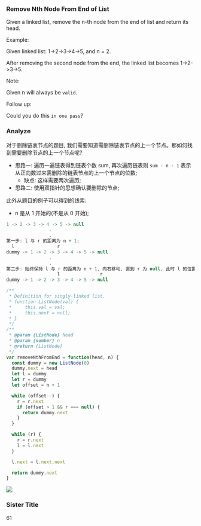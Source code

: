 <!--
abbrlink: v1zcni6y
-->

### Remove Nth Node From End of List

Given a linked list, remove the n-th node from the end of list and return its head.

Example:

Given linked list: 1->2->3->4->5, and n = 2.

After removing the second node from the end, the linked list becomes 1->2->3->5.

Note:

Given n will always be `valid`.

Follow up:

Could you do this `in one pass`?

### Analyze

对于删除链表节点的题目, 我们需要知道需删除链表节点的上一个节点。那如何找到需要删除节点的上一个节点呢?

* 思路一: 遍历一遍链表得到链表个数 sum, 再次遍历链表则 `sum - n - 1` 表示从正向数过来需删除的链表节点的上一个节点的位数;
  * 缺点: 这样需要两次遍历;
* 思路二: 使用双指针的思想确认要删除的节点;

此外从题目的例子可以得到的线索:
  * n 是从 1 开始的(不是从 0 开始);

```js
1 -> 2 -> 3 -> 4 -> 5 -> null
                .
                .
第一步: l 与 r 的距离为 n + 1;
  l                r
dummy -> 1 -> 2 -> 3 -> 4 -> 5 -> null
                .
                .
第二步: 始终保持 l 与 r 的距离为 n + 1, 向右移动, 直到 r 为 null, 此时 l 的位置就是要删除节点上一个的位置。
                   l               r
dummy -> 1 -> 2 -> 3 -> 4 -> 5 -> null
```

```js
/**
 * Definition for singly-linked list.
 * function ListNode(val) {
 *     this.val = val;
 *     this.next = null;
 * }
 */
/**
 * @param {ListNode} head
 * @param {number} n
 * @return {ListNode}
 */
var removeNthFromEnd = function(head, n) {
  const dummy = new ListNode(0)
  dummy.next = head
  let l = dummy
  let r = dummy
  let offset = n + 1

  while (offset--) {
    r = r.next
    if (offset > 1 && r === null) {
      return dummy.next
    }
  }

  while (r) {
    r = r.next
    l = l.next
  }

  l.next = l.next.next

  return dummy.next
}
```

![](http://with.muyunyun.cn/8a3c94502a50892aba7f4697487bde32.jpg)

### Sister Title

61